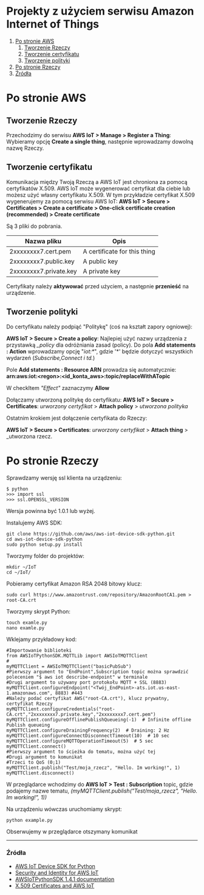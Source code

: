 Projekty z użyciem serwisu Amazon Internet of Things
===

1. [Po stronie AWS](#aws)
    1. [Tworzenie Rzeczy](#make_thing)
    2. [Tworzenie certyfikatu](#make_cred)
    3. [Tworzenie polityki](#make_policy)    
2. [Po stronie Rzeczy](#thing)
3. [Źródła](#zrodla)


<a name="aws"></a>
# Po stronie AWS

<a name="make_thing"></a>
## Tworzenie Rzeczy
Przechodzimy do serwisu **AWS IoT > Manage > Register a Thing**:
Wybieramy opcję **Create a single thing**, następnie wprowadzamy dowolną nazwę Rzeczy.

<a name="make_cred"></a>
## Tworzenie certyfikatu

Komunikacja między Twoją Rzeczą a AWS IoT jest chroniona za pomocą certyfikatów X.509. AWS IoT może wygenerować certyfikat dla ciebie lub możesz użyć własny certyfikatu X.509. W tym przykładzie certyfikat X.509 wygenerujemy za pomocą serwisu AWS IoT:
**AWS IoT > Secure > Certificates > Create a certificate > One-click certificate creation (recommended) > Create certificate**

Są 3 pliki do pobrania.

Nazwa pliku              | Opis
-------------------------|----------------------
2xxxxxxxx7.cert.pem      | A certificate for this thing
2xxxxxxxx7.public.key    | A public key
2xxxxxxxx7.private.key   | A private key

Certyfikaty należy **aktywować** przed użyciem, a następnie **przenieść** na urządzenie.

<a name="make_policy"></a>
## Tworzenie polityki
Do certyfikatu należy podpiąć "Politykę" (coś na kształt zapory ogniowej):

**AWS IoT > Secure > Create a policy**:
Najlepiej użyć nazwy urządzenia z przystawką *_policy* dla odróżniania zasad (policy).
Do pola **Add statements : Action** wprowadzamy opcję "*iot:\**", gdzie '\*' będzie dotyczyć wszystkich wydarzeń (*Subscribe,Connect i td.*)

Pole **Add statements : Resource ARN** prowadza się automatycznie: **arn:aws:iot:\<regon>:<id_konta_aws>:topic/replaceWithATopic**

W checkItem *"Effect"* zaznaczymy **Allow**

Dołączamy utworzoną politykę do certyfikatu:
**AWS IoT > Secure > Certificates**: _urworzony certyfikat_ > **Attach policy** > _utworzona polityka_

Ostatnim krokiem jest dołączenie certyfikata do Rzeczy:

**AWS IoT > Secure > Certificates**: _urworzony certyfikat_ > **Attach thing** > _utworzona rzecz.


<a name="thing"></a>
# Po stronie Rzeczy
Sprawdzamy wersję ssl klienta na urządzeniu:
    
    $ python
    >>> import ssl
    >>> ssl.OPENSSL_VERSION
    
  Wersja powinna być 1.0.1 lub wyżej.


Instalujemy AWS SDK:

    git clone https://github.com/aws/aws-iot-device-sdk-python.git
    cd aws-iot-device-sdk-python
    sudo python setup.py install
Tworzymy folder do projektów:

    mkdir ~/IoT
    cd ~/IoT/
 
  Pobieramy certyfikat Amazon RSA 2048 bitowy klucz:
  
    sudo curl https://www.amazontrust.com/repository/AmazonRootCA1.pem > root-CA.crt
   
Tworzymy skrypt Python:

    touch examle.py
    nano examle.py
    
Wklejamy przykładowy kod:

    #Importowanie biblioteki
    from AWSIoTPythonSDK.MQTTLib import AWSIoTMQTTClient
    #
    myMQTTClient = AWSIoTMQTTClient("basicPubSub")
    #Pierwszy argument to "EndPoint",Subscription topic można sprawdzić poleceniem "$ aws iot describe-endpoint" w terminale
    #Drugi argument to używany port protokołu MQTT + SSL (8883)
    myMQTTClient.configureEndpoint("<Twój_EndPoint>-ats.iot.us-east-1.amazonaws.com", 8883) #443
    #Należy podać certyfikat AWS("root-CA.crt"), klucz prywatny, certyfikat Rzeczy
    myMQTTClient.configureCredentials("root-CA.crt","2xxxxxxxx7.private.key","2xxxxxxxx7.cert.pem")
    myMQTTClient.configureOfflinePublishQueueing(-1)  # Infinite offline Publish queueing
    myMQTTClient.configureDrainingFrequency(2)  # Draining: 2 Hz
    myMQTTClient.configureConnectDisconnectTimeout(10)  # 10 sec
    myMQTTClient.configureMQTTOperationTimeout(5)  # 5 sec
    myMQTTClient.connect()
    #Pierwszy argument to ścieżka do tematu, można użyć tej
    #Drugi argument to komunikat
    #Trzeci to QoS (0;1)
    myMQTTClient.publish("Test/moja_rzecz", "Hello. Im working!", 1)
    myMQTTClient.disconnect()
    
W przeglądarce wchodzimy do 
**AWS IoT > Test : Subscription** topic, gdzie podajemy nazwe tematu, *(myMQTTClient.publish("Test/moja_rzecz", "Hello. Im working!", 1))*

Na urządzeniu wówczas uruchomiamy skrypt:

    python example.py

Obserwujemy w przeglądarce otszymany komunikat

    



---
<a name="zrodla"></a>
### Źródła 

* [AWS IoT Device SDK for Python](https://docs.aws.amazon.com/iot/latest/developerguide/iot-sdks.html)
* [Security and Identity for AWS IoT](https://docs.aws.amazon.com/iot/latest/developerguide/iot-security-identity.html)
* [AWSIoTPythonSDK 1.4.1 documentation](https://s3.amazonaws.com/aws-iot-device-sdk-python-docs/html/index.html)
* [X.509 Certificates and AWS IoT](https://docs.aws.amazon.com/iot/latest/developerguide/managing-device-certs.html#server-authentication)
